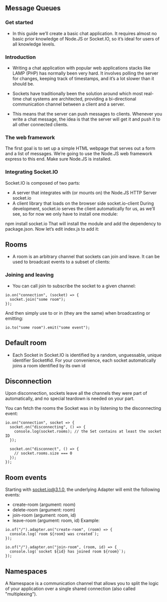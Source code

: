 ## Message Queues

### Get started
* In this guide we’ll create a basic chat application. It requires almost no basic prior knowledge of Node.JS or Socket.IO, so it’s ideal for users of all knowledge levels.

### Introduction
* Writing a chat application with popular web applications stacks like LAMP (PHP) has normally been very hard. It involves polling the server for changes, keeping track of timestamps, and it’s a lot slower than it should be.

* Sockets have traditionally been the solution around which most real-time chat systems are architected, providing a bi-directional communication channel between a client and a server.

* This means that the server can push messages to clients. Whenever you write a chat message, the idea is that the server will get it and push it to all other connected clients.

### The web framework
The first goal is to set up a simple HTML webpage that serves out a form and a list of messages. We’re going to use the Node.JS web framework express to this end. Make sure Node.JS is installed.

### Integrating Socket.IO
Socket.IO is composed of two parts:

* A server that integrates with (or mounts on) the Node.JS HTTP Server socket.io
* A client library that loads on the browser side socket.io-client
During development, socket.io serves the client automatically for us, as we’ll see, so for now we only have to install one module:

npm install socket.io
That will install the module and add the dependency to package.json. Now let’s edit index.js to add it:

## Rooms
* A room is an arbitrary channel that sockets can join and leave. It can be used to broadcast events to a subset of clients:

### Joining and leaving
* You can call join to subscribe the socket to a given channel:
````
io.on("connection", (socket) => {
  socket.join("some room");
});
````
And then simply use to or in (they are the same) when broadcasting or emitting:
````
io.to("some room").emit("some event");

````

## Default room
* Each Socket in Socket.IO is identified by a random, unguessable, unique identifier Socket#id. For your convenience, each socket automatically joins a room identified by its own id

## Disconnection
Upon disconnection, sockets leave all the channels they were part of automatically, and no special teardown is needed on your part.

You can fetch the rooms the Socket was in by listening to the disconnecting event:
````
io.on("connection", socket => {
  socket.on("disconnecting", () => {
    console.log(socket.rooms); // the Set contains at least the socket ID
  });

  socket.on("disconnect", () => {
    // socket.rooms.size === 0
  });
});
````

## Room events
Starting with socket.io@3.1.0, the underlying Adapter will emit the following events:

* create-room (argument: room)
* delete-room (argument: room)
* join-room (argument: room, id)
* leave-room (argument: room, id)
Example:

`````
io.of("/").adapter.on("create-room", (room) => {
  console.log(`room ${room} was created`);
});

io.of("/").adapter.on("join-room", (room, id) => {
  console.log(`socket ${id} has joined room ${room}`);
});
`````

## Namespaces
A Namespace is a communication channel that allows you to split the logic of your application over a single shared connection (also called "multiplexing").
